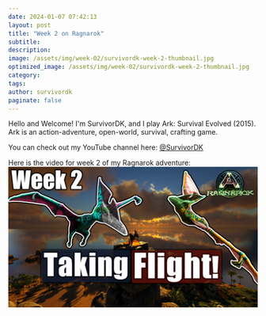 ```yaml
---
date: 2024-01-07 07:42:13
layout: post
title: "Week 2 on Ragnarok"
subtitle:
description:
image: /assets/img/week-02/survivordk-week-2-thumbnail.jpg
optimized_image: /assets/img/week-02/survivordk-week-2-thumbnail.jpg
category:
tags: 
author: survivordk
paginate: false
---
```


Hello and Welcome!  I'm SurvivorDK, and I play Ark: Survival Evolved (2015).  Ark is an action-adventure, open-world, survival, crafting game.  

You can check out my YouTube channel here: [@SurvivorDK](https://www.youtube.com/@SurvivorDK)

Here is the video for week 2 of my Ragnarok adventure: [![Ark Ragnarok Week 2: Taking Flight!](/assets/img/week-02/survivordk-week-2-thumbnail.jpg)](https://www.youtube.com/watch?v=d7fPkrkgTtE&t=903s)
